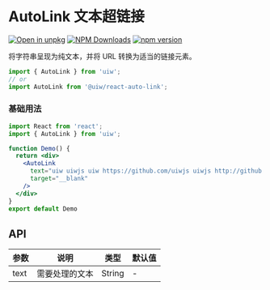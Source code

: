 AutoLink 文本超链接
===

[![Open in unpkg](https://img.shields.io/badge/Open%20in-unpkg-blue)](https://uiwjs.github.io/npm-unpkg/#/pkg/@uiw/react-auto-link/file/README.md)
[![NPM Downloads](https://img.shields.io/npm/dm/@uiw/react-auto-link.svg?style=flat)](https://www.npmjs.com/package/@uiw/react-auto-link)
[![npm version](https://img.shields.io/npm/v/@uiw/react-auto-link.svg?label=@uiw/react-auto-link)](https://npmjs.com/@uiw/react-auto-link)

将字符串呈现为纯文本，并将 URL 转换为适当的链接元素。

```jsx
import { AutoLink } from 'uiw';
// or
import AutoLink from '@uiw/react-auto-link';
```

### 基础用法

<!--rehype:bgWhite=true&codeSandbox=true&codePen=true-->
```jsx mdx:preview
import React from 'react';
import { AutoLink } from 'uiw';

function Demo() {
  return <div>
    <AutoLink
      text="uiw uiwjs uiw https://github.com/uiwjs uiwjs http://github.com/uiwjs"
      target="__blank"
    />
  </div>
}
export default Demo
```

## API

| 参数 | 说明 | 类型 | 默认值 |
| --------- | -------- | --------- | -------- |
| text | 需要处理的文本 | String | - |
